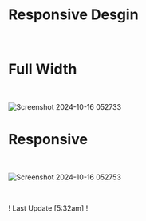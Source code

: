 # Responsive Desgin
<br>

# Full Width 
<br>

![Screenshot 2024-10-16 052733](https://github.com/user-attachments/assets/6c3a6f12-a641-484a-8989-3d73d699ced5)
<br>

# Responsive 
<br>

![Screenshot 2024-10-16 052753](https://github.com/user-attachments/assets/54252a3f-c765-417e-8e83-f11fc6243f33)

<br>

! Last Update [5:32am] !
